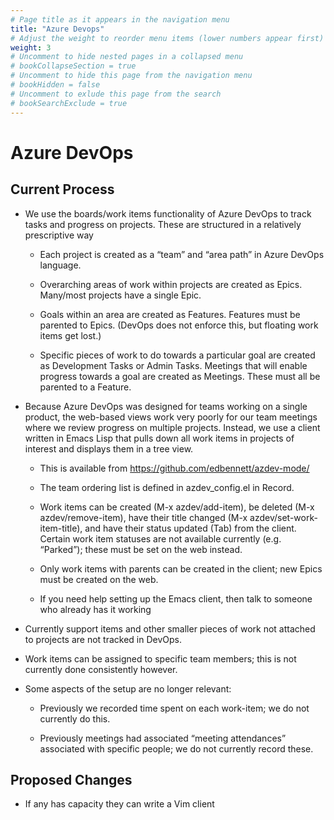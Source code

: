 ```yaml
---
# Page title as it appears in the navigation menu
title: "Azure Devops"
# Adjust the weight to reorder menu items (lower numbers appear first)
weight: 3
# Uncomment to hide nested pages in a collapsed menu
# bookCollapseSection = true
# Uncomment to hide this page from the navigation menu
# bookHidden = false
# Uncomment to exlude this page from the search
# bookSearchExclude = true
---
```


# Azure DevOps

## Current Process

- We use the boards/work items functionality of Azure DevOps to track tasks and progress on projects. These are structured in a relatively prescriptive way

  - Each project is created as a “team” and “area path” in Azure DevOps language.

  - Overarching areas of work within projects are created as Epics. Many/most projects have a single Epic.

  - Goals within an area are created as Features. Features must be parented to Epics. (DevOps does not enforce this, but floating work items get lost.)

  - Specific pieces of work to do towards a particular goal are created as Development Tasks or Admin Tasks. Meetings that will enable progress towards a goal are created as Meetings. These must all be parented to a Feature.

- Because Azure DevOps was designed for teams working on a single product, the web-based views work very poorly for our team meetings where we review progress on multiple projects. Instead, we use a client written in Emacs Lisp that pulls down all work items in projects of interest and displays them in a tree view.

  - This is available from https://github.com/edbennett/azdev-mode/

  - The team ordering list is defined in azdev_config.el in Record.

  - Work items can be created (M-x azdev/add-item), be deleted (M-x azdev/remove-item), have their title changed (M-x azdev/set-work-item-title), and have their status updated (Tab) from the client. Certain work item statuses are not available currently (e.g. “Parked”); these must be set on the web instead.

  - Only work items with parents can be created in the client; new Epics must be created on the web.

  - If you need help setting up the Emacs client, then talk to someone who already has it working

- Currently support items and other smaller pieces of work not attached to projects are not tracked in DevOps.

- Work items can be assigned to specific team members; this is not currently done consistently however.

- Some aspects of the setup are no longer relevant:

  - Previously we recorded time spent on each work-item; we do not currently do this.

  - Previously meetings had associated “meeting attendances” associated with specific people; we do not currently record these.

## Proposed Changes 

- If any has capacity they can write a Vim client